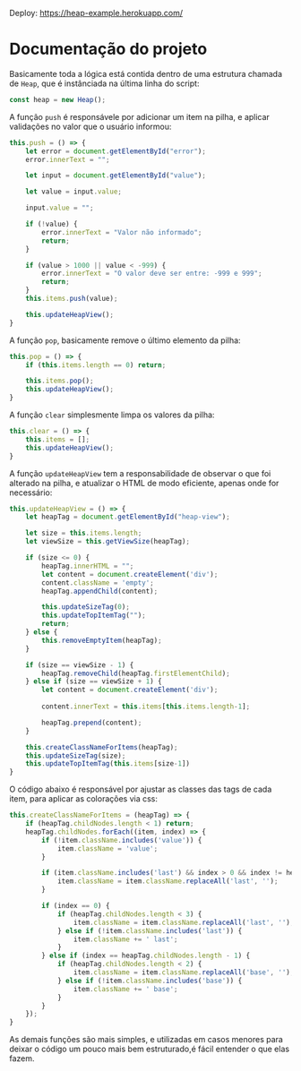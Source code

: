 Deploy: https://heap-example.herokuapp.com/
# Documentação do projeto


Basicamente toda a lógica está contida dentro de uma estrutura chamada de `Heap`, que é instânciada na última linha do script:
```js
const heap = new Heap();
```

A função `push` é responsávele por adicionar um item na pilha, e aplicar validações no valor que o usuário informou:
```js
this.push = () => {
    let error = document.getElementById("error");
    error.innerText = "";

    let input = document.getElementById("value");

    let value = input.value;

    input.value = "";

    if (!value) {
        error.innerText = "Valor não informado";
        return;
    }

    if (value > 1000 || value < -999) {
        error.innerText = "O valor deve ser entre: -999 e 999";
        return;
    }
    this.items.push(value);

    this.updateHeapView();
}
```

A função `pop`, basicamente remove o último elemento da pilha:
```js
this.pop = () => {
    if (this.items.length == 0) return;

    this.items.pop();
    this.updateHeapView();
}
```

A função `clear` simplesmente limpa os valores da pilha:
```js
this.clear = () => {
    this.items = [];
    this.updateHeapView();
}
```

A função `updateHeapView` tem a responsabilidade de observar o que foi alterado na pilha, e atualizar o HTML de modo eficiente, apenas onde for necessário:
```js
this.updateHeapView = () => {
    let heapTag = document.getElementById("heap-view");

    let size = this.items.length;
    let viewSize = this.getViewSize(heapTag);

    if (size <= 0) {
        heapTag.innerHTML = "";
        let content = document.createElement('div');
        content.className = 'empty';
        heapTag.appendChild(content);

        this.updateSizeTag(0);
        this.updateTopItemTag("");
        return;
    } else {
        this.removeEmptyItem(heapTag);
    }

    if (size == viewSize - 1) {
        heapTag.removeChild(heapTag.firstElementChild);
    } else if (size == viewSize + 1) {
        let content = document.createElement('div');
        
        content.innerText = this.items[this.items.length-1];

        heapTag.prepend(content);
    }

    this.createClassNameForItems(heapTag);
    this.updateSizeTag(size);
    this.updateTopItemTag(this.items[size-1])
}
```

O código abaixo é responsável por ajustar as classes das tags de cada item, para aplicar as colorações via css:
```js
this.createClassNameForItems = (heapTag) => {
    if (heapTag.childNodes.length < 1) return;
    heapTag.childNodes.forEach((item, index) => {     
        if (!item.className.includes('value')) {
            item.className = 'value';
        }

        if (item.className.includes('last') && index > 0 && index != heapTag.childNodes.length - 1) {
            item.className = item.className.replaceAll('last', '');
        }

        if (index == 0) {                 
            if (heapTag.childNodes.length < 3) {
                item.className = item.className.replaceAll('last', '');
            } else if (!item.className.includes('last')) {
                item.className += ' last';
            }
        } else if (index == heapTag.childNodes.length - 1) {
            if (heapTag.childNodes.length < 2) {
                item.className = item.className.replaceAll('base', '');
            } else if (!item.className.includes('base')) {
                item.className += ' base';
            }
        }
    });
}
```

As demais funções são mais simples, e utilizadas em casos menores para deixar o código um pouco mais bem estruturado,é fácil entender o que elas fazem.